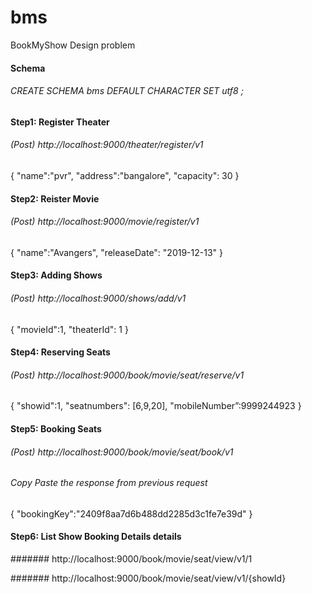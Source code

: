 # bms
BookMyShow Design problem

#### Schema
###### CREATE SCHEMA bms DEFAULT CHARACTER SET utf8 ;

#### Step1: Register Theater
###### (Post) http://localhost:9000/theater/register/v1 
{
	"name":"pvr",
	"address":"bangalore",
	"capacity": 30
}

#### Step2: Reister Movie
###### (Post) http://localhost:9000/movie/register/v1
{
	"name":"Avangers",
	"releaseDate": "2019-12-13"
}
#### Step3: Adding Shows
###### (Post) http://localhost:9000/shows/add/v1
{
	"movieId":1,
	"theaterId": 1
}
#### Step4: Reserving Seats
###### (Post) http://localhost:9000/book/movie/seat/reserve/v1
{
	"showid":1,
	"seatnumbers": [6,9,20],
	"mobileNumber”:9999244923
}
#### Step5: Booking Seats 
###### (Post) http://localhost:9000/book/movie/seat/book/v1
###### Copy Paste the response from previous request
{
	"bookingKey":"2409f8aa7d6b488dd2285d3c1fe7e39d"
}

#### Step6: List Show Booking Details details
#######  http://localhost:9000/book/movie/seat/view/v1/1

####### http://localhost:9000/book/movie/seat/view/v1/{showId}

